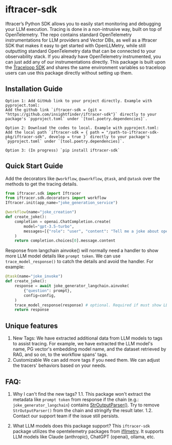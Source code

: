 # iftracer-sdk

Iftracer’s Python SDK allows you to easily start monitoring and debugging your LLM execution. Tracing is done in a non-intrusive way, built on top of OpenTelemetry. The repo contains standard OpenTelemetry instrumentations for LLM providers and Vector DBs, as well as a Iftracer SDK that makes it easy to get started with OpenLLMetry, while still outputting standard OpenTelemetry data that can be connected to your observability stack. If you already have OpenTelemetry instrumented, you can just add any of our instrumentations directly. This package is built upon the [Traceloop SDK](https://github.com/traceloop/openllmetry/tree/main/packages/traceloop-sdk/traceloop/sdk) and shares the same environment variables so traceloop users can use this package directly without setting up them.

## Installation Guide

```
Option 1: Add GitHub link to your project directly. Example with pyproject.toml: 
Add the github link `iftracer-sdk = {git = "https://github.com/insightfinder/iftracer-sdk"}` directly to your package's `pyproject.toml` under `[tool.poetry.dependencies]`.

Option 2: Download the codes to local. Example with pyproject.toml: 
Add the local path `iftracer-sdk = { path = "/path-to-iftracer-sdk-pkg/iftracer-sdk", develop = true }` directly to your package's `pyproject.toml` under `[tool.poetry.dependencies]`.

Option 3: (In progress) `pip install iftracer-sdk`
```

## Quick Start Guide
Add the decorators like `@workflow`, `@aworkflow`, `@task`, and `@atask` over the methods to get the tracing details.

```python
from iftracer.sdk import Iftracer 
from iftracer.sdk.decorators import workflow
Iftracer.init(app_name="joke_generation_service")

@workflow(name="joke_creation")
def create_joke():
    completion = openai.ChatCompletion.create(
        model="gpt-3.5-turbo",
        messages=[{"role": "user", "content": "Tell me a joke about opentelemetry"}],
    )
    return completion.choices[0].message.content
```

Response from langchain ainvoke() will normally need a handler to show more LLM model details like `prompt token`. We can use `trace_model_response()` to catch the details and avoid the handler. For example:
```python
@task(name="joke_invoke")
def create_joke():
    response = await joke_generator_langchain.ainvoke(
        {"question": prompt},
        config=config,
    )
    trace_model_response(response) # optional. Required if must show LLM model details.
    return response
```


## Unique features
1. New Tags: 
We have extracted additional data from LLM models to tags to assist tracing.
For example, we have extracted the LLM model's name, PG vector's embedding model name, and the dataset retrieved by RAG, and so on, to the workflow spans' tags. 
2. Customizable 
We can add more tags if you need them. We can adjust the tracers' behaviors based on your needs.


## FAQ:
1. Why I can't find the new tags?
1.1. This package won't extract the metadata like `prompt token` from response if the chain (e.g.: `joke_generator_langchain`) contains [StrOutputParser()](https://api.python.langchain.com/en/latest/output_parsers/langchain_core.output_parsers.string.StrOutputParser.html). Try to remove `StrOutputParser()` from the chain and stringify the result later. 
1.2. Contact our support team if the issue still persists.

2. What LLM models does this package support?
This `iftracer-sdk` package utilizes the opentelemetry packages from [ifllmetry](https://github.com/insightfinder/ifllmetry). It supports LLM models like Claude (anthropic), ChatGPT (openai), ollama, etc.
